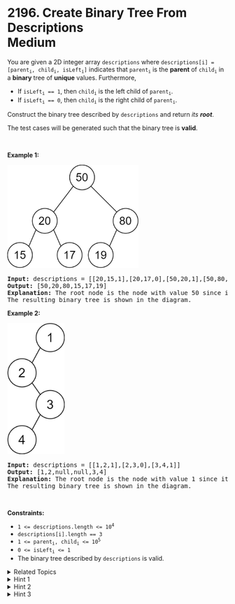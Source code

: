 
# 2196. Create Binary Tree From Descriptions<br> Medium

<p>You are given a 2D integer array <code>descriptions</code> where <code>descriptions[i] = [parent<sub>i</sub>, child<sub>i</sub>, isLeft<sub>i</sub>]</code> indicates that <code>parent<sub>i</sub></code> is the <strong>parent</strong> of <code>child<sub>i</sub></code> in a <strong>binary</strong> tree of <strong>unique</strong> values. Furthermore,</p>

<ul>
	<li>If <code>isLeft<sub>i</sub> == 1</code>, then <code>child<sub>i</sub></code> is the left child of <code>parent<sub>i</sub></code>.</li>
	<li>If <code>isLeft<sub>i</sub> == 0</code>, then <code>child<sub>i</sub></code> is the right child of <code>parent<sub>i</sub></code>.</li>
</ul>

<p>Construct the binary tree described by <code>descriptions</code> and return <em>its <strong>root</strong></em>.</p>

<p>The test cases will be generated such that the binary tree is <strong>valid</strong>.</p>

<p>&nbsp;</p>
<p><strong>Example 1:</strong></p>
<img alt="" src="./assets/image1.png" style="width: 300px; height: 236px;" />
<pre>
<strong>Input:</strong> descriptions = [[20,15,1],[20,17,0],[50,20,1],[50,80,0],[80,19,1]]
<strong>Output:</strong> [50,20,80,15,17,19]
<strong>Explanation:</strong> The root node is the node with value 50 since it has no parent.
The resulting binary tree is shown in the diagram.
</pre>

<p><strong>Example 2:</strong></p>
<img alt="" src="./assets/image2.png" style="width: 131px; height: 300px;" />
<pre>
<strong>Input:</strong> descriptions = [[1,2,1],[2,3,0],[3,4,1]]
<strong>Output:</strong> [1,2,null,null,3,4]
<strong>Explanation:</strong> The root node is the node with value 1 since it has no parent.
The resulting binary tree is shown in the diagram.
</pre>

<p>&nbsp;</p>
<p><strong>Constraints:</strong></p>

<ul>
	<li><code>1 &lt;= descriptions.length &lt;= 10<sup>4</sup></code></li>
	<li><code>descriptions[i].length == 3</code></li>
	<li><code>1 &lt;= parent<sub>i</sub>, child<sub>i</sub> &lt;= 10<sup>5</sup></code></li>
	<li><code>0 &lt;= isLeft<sub>i</sub> &lt;= 1</code></li>
	<li>The binary tree described by <code>descriptions</code> is valid.</li>
</ul>


<details>

<summary> Related Topics </summary>
- `Tree`
- `DFS/BFS`
</details>


<details>
<summary> Hint 1 </summary>
Could you represent and store the descriptions more efficiently?
</details>

<details>
<summary> Hint 2 </summary>
Could you find the root node?
</details>

<details>
<summary> Hint 3 </summary>
The node that is not a child in any of the descriptions is the root node.
</details>